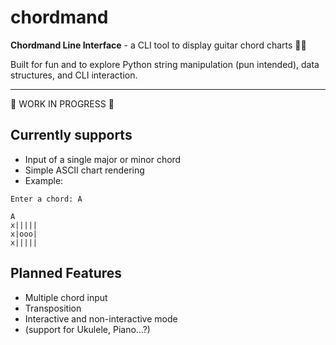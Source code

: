# chordmand

**Chordmand Line Interface** - a CLI tool to display guitar chord charts 🎸🎶 

Built for fun and to explore Python string manipulation (pun intended), data structures, and CLI interaction.

---

🚧 WORK IN PROGRESS 🚧

## Currently supports
- Input of a single major or minor chord
- Simple ASCII chart rendering
- Example:

```
Enter a chord: A

A
x|||||
x|ooo|
x|||||
```

## Planned Features
- Multiple chord input
- Transposition
- Interactive and non-interactive mode
- (support for Ukulele, Piano...?)
